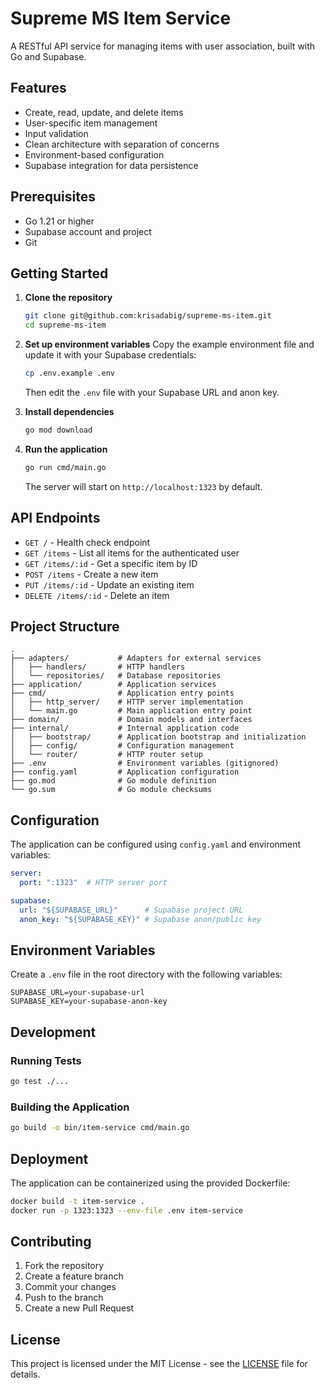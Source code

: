 # Supreme MS Item Service

A RESTful API service for managing items with user association, built with Go and Supabase.

## Features

- Create, read, update, and delete items
- User-specific item management
- Input validation
- Clean architecture with separation of concerns
- Environment-based configuration
- Supabase integration for data persistence

## Prerequisites

- Go 1.21 or higher
- Supabase account and project
- Git

## Getting Started

1. **Clone the repository**
   ```bash
   git clone git@github.com:krisadabig/supreme-ms-item.git
   cd supreme-ms-item
   ```

2. **Set up environment variables**
   Copy the example environment file and update it with your Supabase credentials:
   ```bash
   cp .env.example .env
   ```
   Then edit the `.env` file with your Supabase URL and anon key.

3. **Install dependencies**
   ```bash
   go mod download
   ```

4. **Run the application**
   ```bash
   go run cmd/main.go
   ```
   The server will start on `http://localhost:1323` by default.

## API Endpoints

- `GET /` - Health check endpoint
- `GET /items` - List all items for the authenticated user
- `GET /items/:id` - Get a specific item by ID
- `POST /items` - Create a new item
- `PUT /items/:id` - Update an existing item
- `DELETE /items/:id` - Delete an item

## Project Structure

```
.
├── adapters/           # Adapters for external services
│   ├── handlers/       # HTTP handlers
│   └── repositories/   # Database repositories
├── application/        # Application services
├── cmd/                # Application entry points
│   ├── http_server/    # HTTP server implementation
│   └── main.go         # Main application entry point
├── domain/             # Domain models and interfaces
├── internal/           # Internal application code
│   ├── bootstrap/      # Application bootstrap and initialization
│   ├── config/         # Configuration management
│   └── router/         # HTTP router setup
├── .env                # Environment variables (gitignored)
├── config.yaml         # Application configuration
├── go.mod              # Go module definition
└── go.sum              # Go module checksums
```

## Configuration

The application can be configured using `config.yaml` and environment variables:

```yaml
server:
  port: ":1323"  # HTTP server port

supabase:
  url: "${SUPABASE_URL}"      # Supabase project URL
  anon_key: "${SUPABASE_KEY}" # Supabase anon/public key
```

## Environment Variables

Create a `.env` file in the root directory with the following variables:

```
SUPABASE_URL=your-supabase-url
SUPABASE_KEY=your-supabase-anon-key
```

## Development

### Running Tests

```bash
go test ./...
```

### Building the Application

```bash
go build -o bin/item-service cmd/main.go
```

## Deployment

The application can be containerized using the provided Dockerfile:

```bash
docker build -t item-service .
docker run -p 1323:1323 --env-file .env item-service
```

## Contributing

1. Fork the repository
2. Create a feature branch
3. Commit your changes
4. Push to the branch
5. Create a new Pull Request

## License

This project is licensed under the MIT License - see the [LICENSE](LICENSE) file for details.
